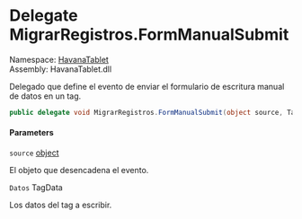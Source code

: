 # <a id="HavanaTablet_MigrarRegistros_FormManualSubmit"></a> Delegate MigrarRegistros.FormManualSubmit

Namespace: [HavanaTablet](HavanaTablet.md)  
Assembly: HavanaTablet.dll  

Delegado que define el evento de enviar el formulario de escritura manual de datos en un tag.

```csharp
public delegate void MigrarRegistros.FormManualSubmit(object source, TagData Datos)
```

#### Parameters

`source` [object](https://learn.microsoft.com/dotnet/api/system.object)

El objeto que desencadena el evento.

`Datos` TagData

Los datos del tag a escribir.

